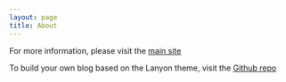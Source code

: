 ```yaml
---
layout: page
title: About
---
```


For more information, please visit the [main site](www.maefang.com)

To build your own blog based on the Lanyon theme, visit the [Github repo](https://github.com/poole/lanyon)
